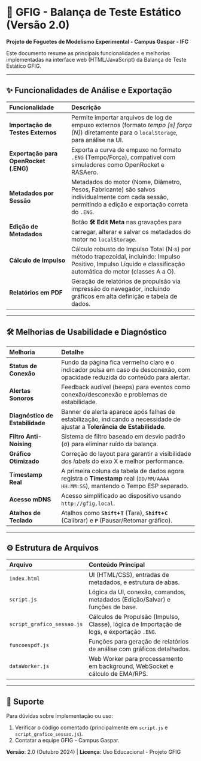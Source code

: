 # 🚀 GFIG - Balança de Teste Estático (Versão 2.0)

**Projeto de Foguetes de Modelismo Experimental - Campus Gaspar - IFC**

Este documento resume as principais funcionalidades e melhorias implementadas na interface web (HTML/JavaScript) da Balança de Teste Estático GFIG.

---

## ✨ Funcionalidades de Análise e Exportação

| Funcionalidade | Descrição |
| :--- | :--- |
| **Importação de Testes Externos** | Permite importar arquivos de log de empuxo externos (formato *tempo [s] força [N]*) diretamente para o `localStorage`, para análise na UI. |
| **Exportação para OpenRocket (.ENG)** | Exporta a curva de empuxo no formato `.ENG` (Tempo/Força), compatível com simuladores como OpenRocket e RASAero. |
| **Metadados por Sessão** | Metadados do motor (Nome, Diâmetro, Pesos, Fabricante) são salvos individualmente com cada sessão, permitindo a edição e exportação correta do `.ENG`. |
| **Edição de Metadados** | Botão **🛠️ Edit Meta** nas gravações para carregar, alterar e salvar os metadados do motor no `localStorage`. |
| **Cálculo de Impulso** | Cálculo robusto do Impulso Total (N⋅s) por método trapezoidal, incluindo: Impulso Positivo, Impulso Líquido e classificação automática do motor (classes A a O). |
| **Relatórios em PDF** | Geração de relatórios de propulsão via impressão do navegador, incluindo gráficos em alta definição e tabela de dados. |

---

## 🛠️ Melhorias de Usabilidade e Diagnóstico

| Melhoria | Detalhe |
| :--- | :--- |
| **Status de Conexão** | Fundo da página fica vermelho claro e o indicador pulsa em caso de desconexão, com opacidade reduzida do conteúdo para alertar. |
| **Alertas Sonoros** | Feedback audível (beeps) para eventos como conexão/desconexão e problemas de estabilidade. |
| **Diagnóstico de Estabilidade** | Banner de alerta aparece após falhas de estabilização, indicando a necessidade de ajustar a **Tolerância de Estabilidade**. |
| **Filtro Anti-Noising** | Sistema de filtro baseado em desvio padrão (σ) para eliminar ruído da balança. |
| **Gráfico Otimizado** | Correção do layout para garantir a visibilidade dos *labels* do eixo X e melhor performance. |
| **Timestamp Real** | A primeira coluna da tabela de dados agora registra o **Timestamp** real (`DD/MM/AAAA HH:MM:SS`), mantendo o Tempo ESP separado. |
| **Acesso mDNS** | Acesso simplificado ao dispositivo usando `http://gfig.local`. |
| **Atalhos de Teclado** | Atalhos como **`Shift`+`T`** (Tara), **`Shift`+`C`** (Calibrar) e **`P`** (Pausar/Retomar gráfico). |

---

## ⚙️ Estrutura de Arquivos

| Arquivo | Conteúdo Principal |
| :--- | :--- |
| `index.html` | UI (HTML/CSS), entradas de metadados, e estrutura de abas. |
| `script.js` | Lógica da UI, conexão, comandos, metadados (Edição/Salvar) e funções de base. |
| `script_grafico_sessao.js` | Cálculos de Propulsão (Impulso, Classe), lógica de Importação de logs, e exportação `.ENG`. |
| `funcoespdf.js` | Funções para geração de relatórios de análise com gráficos detalhados. |
| `dataWorker.js` | Web Worker para processamento em background, WebSocket e cálculo de EMA/RPS. |

---

## 👥 Suporte

Para dúvidas sobre implementação ou uso:

1.  Verificar o código comentado (principalmente em `script.js` e `script_grafico_sessao.js`).
2.  Contatar a equipe GFIG - Campus Gaspar.

**Versão**: 2.0 (Outubro 2024) | **Licença**: Uso Educacional - Projeto GFIG